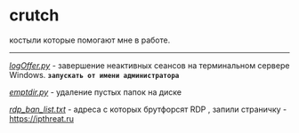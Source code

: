 # crutch
костыли которые помогают мне в работе.
***
_[logOffer.py](https://github.com/zelib0ba/crutch/blob/main/logOffer.py)_  - завершение неактивных сеансов на терминальном сервере Windows. **`запускать от имени администратора`**

_[emptdir.py](https://github.com/zelib0ba/crutch/blob/main/emptdir.py)_  - удаление пустых папок на диске

_[rdp_ban_list.txt](https://github.com/zelib0ba/crutch/blob/main/rdp_ban_list.txt)_ - адреса с которых брутфорсят RDP , запили страничку - https://ipthreat.ru


